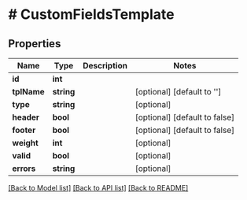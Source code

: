 # # CustomFieldsTemplate

## Properties

Name | Type | Description | Notes
------------ | ------------- | ------------- | -------------
**id** | **int** |  |
**tplName** | **string** |  | [optional] [default to '']
**type** | **string** |  | [optional]
**header** | **bool** |  | [optional] [default to false]
**footer** | **bool** |  | [optional] [default to false]
**weight** | **int** |  | [optional]
**valid** | **bool** |  | [optional]
**errors** | **string** |  | [optional]

[[Back to Model list]](../../README.md#models) [[Back to API list]](../../README.md#endpoints) [[Back to README]](../../README.md)
